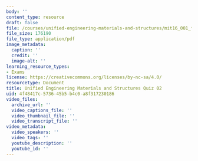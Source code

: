 ```yaml
---
body: ''
content_type: resource
draft: false
file: /courses/unified-engineering-materials-and-structures/mit16_001_f21_q02.pdf
file_size: 176190
file_type: application/pdf
image_metadata:
  caption: ''
  credit: ''
  image-alt: ''
learning_resource_types:
- Exams
license: https://creativecommons.org/licenses/by-nc-sa/4.0/
resourcetype: Document
title: Unified Engineering Materials and Structures Quiz 02
uid: 4f48417c-5736-45b5-b4c0-a8f317230186
video_files:
  archive_url: ''
  video_captions_file: ''
  video_thumbnail_file: ''
  video_transcript_file: ''
video_metadata:
  video_speakers: ''
  video_tags: ''
  youtube_description: ''
  youtube_id: ''
---
```

